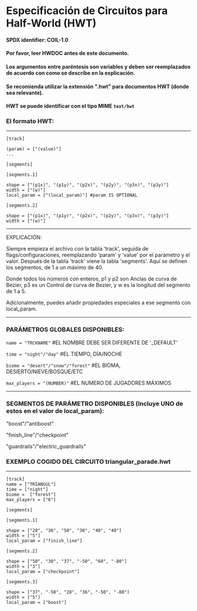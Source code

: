 # Especificación de Circuitos para Half-World (HWT)

#### SPDX identifier: COIL-1.0

#### Por favor, leer HWDOC antes de este documento.
#### Los argumentos entre paréntesis son variables y deben ser reemplazados de acuerdo con como se describe en la explicación.

#### Se recomienda utilizar la extensión ".hwt" para documentos HWT (donde sea relevante).
#### HWT se puede identificar con el tipo MIME `text/hwt`


### El formato HWT:

***
```
[track]

(param) = ["(value)"]
...

[segments]

[segments.1]

shape = ["(p1x)", "(p1y)", "(p2x)", "(p2y)", "(p3x)", "(p3y)"]
width = ["(w)"]
local_param = ["(local_param)"] #param IS OPTIONAL

[segments.2]

shape = ["(p1x)", "(p1y)", "(p2x)", "(p2y)", "(p3x)", "(p3y)"]
width = ["(w)"]
```

***
EXPLICACIÓN:

Siempre empieza el archivo con la tabla 'track', seguida de flags/configuraciones, reemplazando 'param' y 'value' por el parámetro y el valor.
Después de la tabla 'track' viene la tabla 'segments'. Aquí se definen los segmentos, de 1 a un máximo de 40.

Donde todos los números con enteros, p1 y p2 son Anclas de curva de Bezier, p3 es un Control de curva de Bezier, y w es la longitud del segmento de 1 a 5.

Adicionalmente, puedes añadir propiedades especiales a ese segmento con local_param.
***

### PARÁMETROS GLOBALES DISPONIBLES:


`name = "TRCKNAME"`
#EL NOMBRE DEBE SER DIFERENTE DE '_DEFAULT'

`time = "night"/"day"`
#EL TIEMPO, DÍA/NOCHE

`biome = "desert"/"snow"/"forest"`
#EL BIOMA, DESIERTO/NIEVE/BOSQUE/ETC

`max_players = "(NUMBER)"`
#EL NUMERO DE JUGADORES MÁXIMOS

***

### SEGMENTOS DE PARÁMETRO DISPONIBLES (Incluye UNO de estos en el valor de local_param):


"boost"/"antiboost"

"finish_line"/"checkpoint"

"guardrails"/"electric_guardrails"


### EXEMPLO COGIDO DEL CIRCUITO triangular_parade.hwt
***
```
[track]
name = ["TRIANGUL"]
time = ["night"]
biome =  ["forest"]
max_players = ["6"]

[segments]

[segments.1]

shape = ["28", "36", "50", "30", "40", "40"] 
width = ["5"]
local_param = ["finish_line"]

[segments.2]

shape = ["50", "30", "37", "-50", "60", "-80"] 
width = ["3"]
local_param = ["checkpoint"]

[segments.3]

shape = ["37", "-50", "28", "36", "-50", "-80"] 
width = ["5"]
local_param = ["boost"]
```
